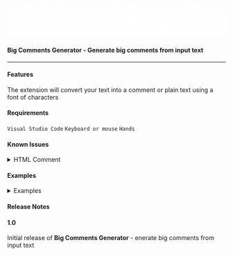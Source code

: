 <div id="header" align="left"><img src="https://github.com/kingtonyrock/surizerofont/blob/main/icon/pic.png" width="600"/></div>


#### Big Comments Generator - Generate big comments from input text

---

#### Features

The extension will convert your text into a comment or plain text using a font of characters
#### Requirements

`Visual Studio Code` `Keyboard or mouse` `Hands`

#### Known Issues

<details>

<summary>HTML Comment</summary>

###### The problem with correct HTML output
	
Need to remove the extra `<!--` characters

```
<!-- ██████  ██████ ██████████████ ██████          ██████ ██████          
<!-- ██  ██  ██  ██ ██          ██ ██  ██████████████  ██ ██  ██          
<!-- ██  ██  ██  ██ ██████  ██████ ██                  ██ ██  ██          
<!-- ██  ██  ██  ██     ██  ██     ██  ██████  ██████  ██ ██  ██          
<!-- ██  ██████  ██     ██  ██     ██  ██  ██  ██  ██  ██ ██  ██          
<!-- ██          ██     ██  ██     ██  ██  ██  ██  ██  ██ ██  ██          
<!-- ██  ██████  ██     ██  ██     ██  ██  ██████  ██  ██ ██  ██          
<!-- ██  ██  ██  ██     ██  ██     ██  ██          ██  ██ ██  ██          
<!-- ██  ██  ██  ██     ██  ██     ██  ██          ██  ██ ██  ██████████  
<!-- ██  ██  ██  ██     ██  ██     ██  ██          ██  ██ ██          ██  
<!-- ██████  ██████     ██████     ██████          ██████ ██████████████  
 -->
```

</details>

#### Examples
<details>
	
<summary>Examples</summary>	
	
---
	
<div id="header" align="left"><img src="https://github.com/kingtonyrock/surizerofont/blob/main/example/python.gif"></div>	
	
`Python` | `Ruby` | `Perl` | `R` | `Bash` | `PowerShell`

```
# ██████████████ ██████████████ ██████          ██████ ██████  ██████  ██████████████ ████████████████   ██████████████ 
# ██          ██ ██          ██ ██  ██████████  ██  ██ ██  ██  ██  ██  ██          ██ ██            ██   ██          ██ 
# ██  ██████████ ██  ██████  ██ ██          ██  ██  ██ ██  ██  ██  ██  ██  ██████████ ██  ████████  ██   ██████  ██████ 
# ██  ██         ██  ██  ██  ██ ██  ██████  ██  ██  ██ ██  ██  ██  ██  ██  ██         ██  ██    ██  ██       ██  ██     
# ██  ██         ██  ██  ██  ██ ██  ██  ██  ██  ██  ██ ██  ██  ██  ██  ██  ██████████ ██  ████████  ██       ██  ██     
# ██  ██         ██  ██  ██  ██ ██  ██  ██  ██  ██  ██ ██  ██  ██  ██  ██          ██ ██            ██       ██  ██     
# ██  ██         ██  ██  ██  ██ ██  ██  ██  ██  ██  ██ ██  ██  ██  ██  ██  ██████████ ██  ██████  ████       ██  ██     
# ██  ██         ██  ██  ██  ██ ██  ██  ██  ██████  ██ ██    ██    ██  ██  ██         ██  ██  ██  ██         ██  ██     
# ██  ██████████ ██  ██████  ██ ██  ██  ██          ██ ████      ████  ██  ██████████ ██  ██  ██  ██████     ██  ██     
# ██          ██ ██          ██ ██  ██  ██████████  ██   ████  ████    ██          ██ ██  ██  ██      ██     ██  ██     
# ██████████████ ██████████████ ██████          ██████     ██████      ██████████████ ██████  ██████████     ██████     
```
---
	
<div id="header" align="left"><img src="https://github.com/kingtonyrock/surizerofont/blob/main/example/javascript.gif"></div>
	
`JavaScript` | `TypeScript` | `Java` | `PHP` | `Swift` | `Go` | `Rust` | `Kotlin` | `Scala`

```
// ████████  ████████ ██████████████ ██████  ██████ ████████████████   
// ██    ██  ██    ██ ██          ██ ██  ██  ██  ██ ██            ██   
// ████  ██  ██  ████ ██  ██████  ██ ██  ██  ██  ██ ██  ████████  ██   
//   ██    ██    ██   ██  ██  ██  ██ ██  ██  ██  ██ ██  ██    ██  ██   
//   ████      ████   ██  ██  ██  ██ ██  ██  ██  ██ ██  ████████  ██   
//     ████  ████     ██  ██  ██  ██ ██  ██  ██  ██ ██            ██   
//       ██  ██       ██  ██  ██  ██ ██  ██  ██  ██ ██  ██████  ████   
//       ██  ██       ██  ██  ██  ██ ██  ██  ██  ██ ██  ██  ██  ██     
//       ██  ██       ██  ██████  ██ ██  ██████  ██ ██  ██  ██  ██████ 
//       ██  ██       ██          ██ ██          ██ ██  ██  ██      ██ 
//       ██████       ██████████████ ██████████████ ██████  ██████████  
```

<div id="header" align="left"><img src="https://github.com/kingtonyrock/surizerofont/blob/main/example/plain%20text.gif"></div>
	
---

`Lua` | `SQL`
	
```
-- ██████████████ ██████████████ ████████  ████████ ██████████████ 
-- ██          ██ ██          ██ ██    ██  ██    ██ ██          ██ 
-- ██████  ██████ ██  ██████████ ████  ██  ██  ████ ██████  ██████ 
--     ██  ██     ██  ██           ██    ██    ██       ██  ██     
--     ██  ██     ██  ██████████   ████      ████       ██  ██     
--     ██  ██     ██          ██     ██      ██         ██  ██     
--     ██  ██     ██  ██████████   ████      ████       ██  ██     
--     ██  ██     ██  ██           ██    ██    ██       ██  ██     
--     ██  ██     ██  ██████████ ████  ██  ██  ████     ██  ██     
--     ██  ██     ██          ██ ██    ██  ██    ██     ██  ██     
--     ██████     ██████████████ ████████  ████████     ██████     
```
---

</details>

#### Release Notes

#### 1.0
Initial release of **Big Comments Generator** - enerate big comments from input text
